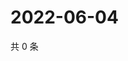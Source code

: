 # 2022-06-04

共 0 条

<!-- BEGIN WEIBO -->
<!-- 最后更新时间 Sat Jun 04 2022 19:11:38 GMT+0800 (China Standard Time) -->

<!-- END WEIBO -->
